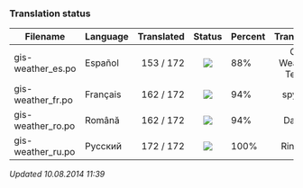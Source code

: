 ### **Translation status**

Filename | Language | Translated | Status | Percent | Translator
| ------------- | ------------- | ------------: | :-----------: | :------------- | :-------------: |
| gis-weather_es.po| Español | 153 / 172 | ![](https://dl.dropboxusercontent.com/u/99404329/bars/88.png) | 88% | Gis Weather Team |
| gis-weather_fr.po| Français | 162 / 172 | ![](https://dl.dropboxusercontent.com/u/99404329/bars/94.png) | 94% | spyder |
| gis-weather_ro.po| Română | 162 / 172 | ![](https://dl.dropboxusercontent.com/u/99404329/bars/94.png) | 94% | Daniel |
| gis-weather_ru.po| Русский | 172 / 172 | ![](https://dl.dropboxusercontent.com/u/99404329/bars/100.png) | 100% | RingOV |

_Updated 10.08.2014 11:39_
